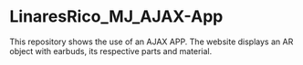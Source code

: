 # LinaresRico_MJ_AJAX-App
This repository shows the use of an AJAX APP. The website displays an AR object with earbuds, its respective parts and material.
